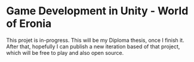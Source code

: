 # Game Development in Unity - World of Eronia

This projet is in-progress. This will be my Diploma thesis, once I finish it.
After that, hopefully I can publish a new iteration based of that project, which will be free to play and also open source.

